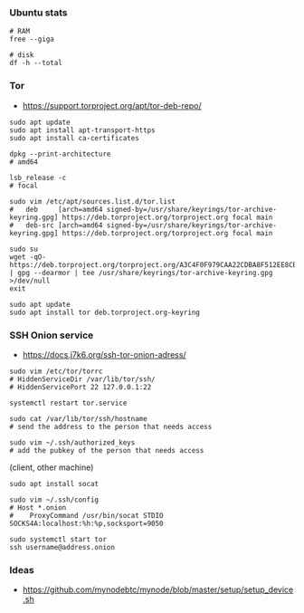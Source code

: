 ### Ubuntu stats

```
# RAM
free --giga

# disk
df -h --total
```

### Tor

- https://support.torproject.org/apt/tor-deb-repo/

```
sudo apt update
sudo apt install apt-transport-https
sudo apt install ca-certificates

dpkg --print-architecture
# amd64

lsb_release -c
# focal 

sudo vim /etc/apt/sources.list.d/tor.list
#   deb     [arch=amd64 signed-by=/usr/share/keyrings/tor-archive-keyring.gpg] https://deb.torproject.org/torproject.org focal main
#   deb-src [arch=amd64 signed-by=/usr/share/keyrings/tor-archive-keyring.gpg] https://deb.torproject.org/torproject.org focal main

sudo su
wget -qO- https://deb.torproject.org/torproject.org/A3C4F0F979CAA22CDBA8F512EE8CBC9E886DDD89.asc | gpg --dearmor | tee /usr/share/keyrings/tor-archive-keyring.gpg >/dev/null
exit

sudo apt update
sudo apt install tor deb.torproject.org-keyring
```


### SSH Onion service

- https://docs.j7k6.org/ssh-tor-onion-adress/

```
sudo vim /etc/tor/torrc
# HiddenServiceDir /var/lib/tor/ssh/
# HiddenServicePort 22 127.0.0.1:22

systemctl restart tor.service

sudo cat /var/lib/tor/ssh/hostname
# send the address to the person that needs access

sudo vim ~/.ssh/authorized_keys
# add the pubkey of the person that needs access
```

(client, other machine)
```
sudo apt install socat

sudo vim ~/.ssh/config
# Host *.onion
#    ProxyCommand /usr/bin/socat STDIO SOCKS4A:localhost:%h:%p,socksport=9050

sudo systemctl start tor
ssh username@address.onion
```


### Ideas

- https://github.com/mynodebtc/mynode/blob/master/setup/setup_device.sh

